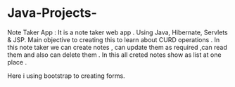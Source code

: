  # Java-Projects-

Note Taker App : It is a note taker web app . Using Java, Hibernate, Servlets & JSP. Main objective to creating this to learn about CURD operations . In this note taker we can create notes , can update them as required ,can read them and also can delete them . In this all creted notes show as list at one place .

Here i using bootstrap to creating forms.
